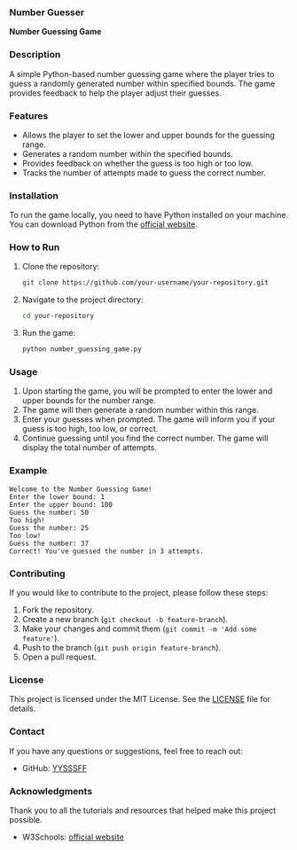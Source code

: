 ### Number Guesser
**Number Guessing Game**

### Description
A simple Python-based number guessing game where the player tries to guess a randomly generated number within specified bounds. The game provides feedback to help the player adjust their guesses.

### Features
- Allows the player to set the lower and upper bounds for the guessing range.
- Generates a random number within the specified bounds.
- Provides feedback on whether the guess is too high or too low.
- Tracks the number of attempts made to guess the correct number.

### Installation
To run the game locally, you need to have Python installed on your machine. You can download Python from the [official website](https://www.python.org/).

### How to Run
1. Clone the repository:
   ```sh
   git clone https://github.com/your-username/your-repository.git
   ```
2. Navigate to the project directory:
   ```sh
   cd your-repository
   ```
3. Run the game:
   ```sh
   python number_guessing_game.py
   ```

### Usage
1. Upon starting the game, you will be prompted to enter the lower and upper bounds for the number range.
2. The game will then generate a random number within this range.
3. Enter your guesses when prompted. The game will inform you if your guess is too high, too low, or correct.
4. Continue guessing until you find the correct number. The game will display the total number of attempts.

### Example
```
Welcome to the Number Guessing Game!
Enter the lower bound: 1
Enter the upper bound: 100
Guess the number: 50
Too high!
Guess the number: 25
Too low!
Guess the number: 37
Correct! You've guessed the number in 3 attempts.
```

### Contributing
If you would like to contribute to the project, please follow these steps:
1. Fork the repository.
2. Create a new branch (`git checkout -b feature-branch`).
3. Make your changes and commit them (`git commit -m 'Add some feature'`).
4. Push to the branch (`git push origin feature-branch`).
5. Open a pull request.

### License
This project is licensed under the MIT License. See the [LICENSE](LICENSE) file for details.

### Contact
If you have any questions or suggestions, feel free to reach out:
- GitHub: [YYSSSFF](https://github.com/YYSSSFF)

### Acknowledgments
Thank you to all the tutorials and resources that helped make this project possible.
- W3Schools: [official website](https://www.geeksforgeeks.org/number-guessing-game-in-python/)
